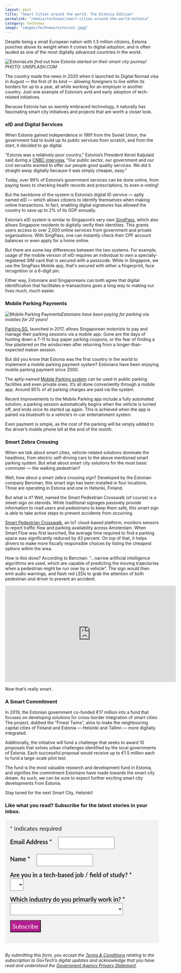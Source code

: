 ```yaml
---
layout: post
title: "Smart Cities around the world. The Estonia Edition"
permalink: "/media/technews/smart-cities-around-the-world-estonia"
category: technews
image: "images/technews/estonia1.jpgg"
---
```

Despite being a small European nation with 1.3 million citizens, Estonia punches above its weight when it comes to digital adoption, and is often lauded as one of the most digitally advanced countries in the world.

![Estonia](/images/technews/estonia1.jpg)*Lets find out how Estonia started on their smart city journey! PHOTO: UNSPLASH.COM*

The country made the news in 2020 when it launched its Digital Nomad visa in August — the first of its kind — allowing foreigners to live within its borders for up to a year, all while working for an employer in another country. Just one example of Estonia’s avid and early adoption of tech-related initiatives.

Because Estonia has so warmly embraced technology, it naturally has fascinating smart city initiatives and projects that are worth a closer look.

### **eID and Digital Services**
When Estonia gained independence in 1991 from the Soviet Union, the government had to build up its public services from scratch, and from the start, it decided to go digital.

"Estonia was a relatively poor country," Estonia’s President Kersti Kaljulaid said during a [CNBC interview.](https://www.cnbc.com/2019/02/08/how-estonia-became-a-digital-society.html) "Our public sector, our government and our civil servants wanted to offer our people good quality services. We did it straight away digitally because it was simply cheaper, easy."

Today, over 99% of Estonia’s government services can be done online, from paying taxes to checking health records and prescriptions, to even e-voting!

But the backbone of the system is Estonia’s digital ID service — aptly named eID — which allows citizens to identify themselves when making online transactions. In fact, enabling digital signatures has allowed the country to save up to 2% of its GDP annually.

Estonia’s eID system is similar to Singapore’s very own [SingPass](https://www.singpass.gov.sg/singpass/common/aboutus), which also allows Singapore residents to digitally verify their identities. This grants users access to over 2,000 online services from government and private organisations. With SingPass, one can instantly check their CPF account balances or even apply for a home online.

But there are some key differences between the two systems. For example, usage of the mobile version of eID requires an individual to own a specially-registered SIM card that is secured with a passcode. While in Singapore, we use the SingPass Mobile app, that's secured with either a fingerprint, face recognition or a 6-digit pin.

Either way, Estonians and Singaporeans can both agree that digital identification that facilitates e-transactions goes a long way to making our lives much, much easier.


### **Mobile Parking Payments**
![Mobile Parking Payments](/images/technews/estonia2.jpg)*Estonians have been paying for parking via mobiles for 20 years!*

[Parking.SG](https://www.parking.sg/), launched in 2017, allows Singaporean motorists to pay and manage their parking sessions via a mobile app. Gone are the days of hunting down a 7-11 to buy paper parking coupons, or the fear of finding a fine plastered on the windscreen after returning from a longer-than-expected makan session.

But did you know that Estonia was the first country in the world to implement a mobile parking payment system? Estonians have been enjoying mobile parking payment since 2000.

The aptly-named [Mobile Parking system](https://e-estonia.com/solutions/location-based-services/mobile-parking/#:~:text=Mobile%20Parking%20is%20a%20convenient,phone%20does%20everything%20for%20you.) can be used in public parking facilities and even private ones. It’s all done conveniently through a mobile app. Around 90% of all parking charges are paid via the system. 

Recent improvements to the Mobile Parking app include a fully automated solution; a parking session automatically begins when the vehicle is turned off, and ends once its started up again. This is achieved when the app is paired via bluetooth to a vehicle’s in-car entertainment system.

Even payment is simple, as the cost of the parking will be simply added to the driver’s mobile phone bill at the end of the month. 



### **Smart Zebra Crossing**

When we talk about smart cities, vehicle-related solutions dominate the headlines, from electric self-driving cars to the above mentioned smart parking system. But what about smart city solutions for the most basic commuter — the walking pedestrian?

Well, how about a smart zebra crossing sign? Developed by the Estonian company Bercman, this smart sign has been installed in four locations. Three are operating in Estonia and one in Helsinki, Finland.

But what is it? Well, named the Smart Pedestrian Crosswalk (of course) is a street-sign on steroids. While traditional signages passively provide information to road users and pedestrians to keep them safe, this smart sign is able to take active steps to prevent accidents from occurring.


[Smart Pedestrian Crosswalk](https://amsterdamsmartcity.com/international-projects/smart-flow), an IoT cloud-based platform, monitors sensors to report traffic flow and parking availability across Amsterdam. When Smart Flow was first launched, the average time required to find a parking space was significantly reduced by 43 percent. On top of that, it helps drivers to make more fiscally responsible choices by listing the cheapest options within the area.

How is this done? According to Bercman: “...narrow artificial intelligence algorithms are used, which are capable of predicting the moving trajectories when a pedestrian might be run over by a vehicle". The sign would then emit audio warnings, and flash red LEDs to grab the attention of both pedestrian and driver to prevent an accident. 

<iframe width="560" height="315" src="https://www.youtube.com/embed/yYP-ndJhsCw" frameborder="0" allow="accelerometer; autoplay; clipboard-write; encrypted-media; gyroscope; picture-in-picture" allowfullscreen></iframe>


Now that’s really smart.


### **A Smart Commitment**

In 2019, the Estonian government co-funded €17 million into a fund that focuses on developing solutions for cross-border integration of smart cities. The project, dubbed the “Finest Twins”, aims to make the neighbouring capital cities of Finland and Estonia — Helsinki and Tallinn — more digitally integrated.

Additionally, the initiative will fund a challenge that seeks to award 10 proposals that solves urban challenges identified by the local governments of Estonia. Each successful proposal would receive up to €1.5 million each to fund a large-scale pilot test.

The fund is the most valuable research and development fund in Estonia, and signifies the commitment Estonians have made towards the smart city dream. As such, we can be sure to expect further exciting smart city developments from Estonia.


Stay tuned for the next Smart City, Helsinki!


### **Like what you read? Subscribe for the latest stories in your inbox.**

<!-- Begin Mailchimp Signup Form -->
<link href="//cdn-images.mailchimp.com/embedcode/classic-10_7.css" rel="stylesheet" type="text/css">
<style type="text/css">
#mc_embed_signup {
	background: #f2f2f2; 
	clear: left; 
	font: 20px Lato,sans-serif;
	margin-bottom: 16px;
	padding: 16px;
	display: inline-block;
}
#mc_embed_signup .indicates-required {
        margin-bottom: 16px;
}
#mc_embed_signup .mc-field-group {
        margin-bottom: 16px;
	margin-right: 16px;
	width: inherit;
}
ul, li{
    list-style:none;
    list-style-type:none;
}
label {
        font-weight: bold;
	margin-bottom: 16px;
	margin-right: 16px;
}
input {
        height: 40px;
}
select {
        height: 40px;
}
option {
        font:20px Lato,sans-serif;
	height: 40px;
}
input[type='radio'] {
  height: 14px;
  width: 14px;
  vertical-align: middle;
  margin-right: 14px;
  margin-left: 4px;
}
#mc_embed_signup .button {
        background-color: #B41E8E;
	font:20px Lato,sans-serif;
        color: #ffffff;
}
#mc_embed_signup form {
    padding: 0;
}	
</style>
<div id="mc_embed_signup">
<form action="https://tech.us16.list-manage.com/subscribe/post?u=9326ff42459737140a6baa881&amp;id=8b7e185878" method="post" id="mc-embedded-subscribe-form" name="mc-embedded-subscribe-form" class="validate" target="_blank" novalidate>
    <div id="mc_embed_signup_scroll">
	
<div class="indicates-required">
	<span class="asterisk">*</span> indicates required
</div>
<div class="mc-field-group">
	<label for="mce-EMAIL"
	       >Email Address  <span class="asterisk">*</span>
</label>
	<input 
	       type="email" 
	       value="" 
	       name="EMAIL" 
	       class="required email" 
	       id="mce-EMAIL"
	/>
</div>
<div class="mc-field-group">
	<label for="mce-FNAME"
	       >Name  <span class="asterisk">*</span>
</label>
	<input 
	       type="text" 
	       value="" 
	       name="FNAME" 
	       class="required" 
	       id="mce-FNAME"
	/>
</div>
<div class="mc-field-group">
	<label for="mce-TECH"
	       >Are you in a tech-based job / field of study?  
	       <span class="asterisk">*</span>
</label>
	<select name="TECH" class="required" id="mce-TECH">
	<option value=""></option>
	<option value="Yes">Yes</option>
	<option value="No">No</option>
</select>
</div>
<div class="mc-field-group">
	<label for="mce-INDUSTRY"
	       >Which industry do you primarily work in?  <span class="asterisk">*</span>
</label>
	<select name="INDUSTRY" class="required" id="mce-INDUSTRY">
	<option value=""></option>
	<option value="Manufacturing - Energy &amp; Chemicals">Manufacturing - Energy &amp; Chemicals</option>
<option value="Manufacturing - Precision Engineering">Manufacturing - Precision Engineering</option>
<option value="Manufacturing - Marine &amp; Offshore">Manufacturing - Marine &amp; Offshore</option>
<option value="Manufacturing - Aerospace">Manufacturing - Aerospace</option>
<option value="Manufacturing - Electronics">Manufacturing - Electronics</option>
<option value="Built Environment - Construction &amp; Architecture">Built Environment - Construction &amp; Architecture</option>
<option value="Built Environment - Real Estate">Built Environment - Real Estate</option>
<option value="Built Environment - Cleaning">Built Environment - Cleaning</option>
<option value="Built Environment - Security">Built Environment - Security</option>
<option value="Trade &amp; Connectivity - Logistics">Trade &amp; Connectivity - Logistics</option>
<option value="Trade &amp; Connectivity - Transportation">Trade &amp; Connectivity - Transportation</option>
<option value="Trade &amp; Connectivity - Wholesale Trade">Trade &amp; Connectivity - Wholesale Trade</option>
<option value="Essential Services - Healthcare">Essential Services - Healthcare</option>
<option value="Essential Services - Education">Essential Services - Education</option>
<option value="Professional Services - Professional &amp; Consulting Services">Professional Services - Professional &amp; Consulting Services</option>
<option value="Professional Services - Financial Services">Professional Services - Financial Services</option>
<option value="Professional Services - Infocomm, Technology &amp; Media">Professional Services - Infocomm, Technology &amp; Media</option>
<option value="Lifestyle - Food &amp; Beverage">Lifestyle - Food &amp; Beverage</option>
<option value="Lifestyle - Retail">Lifestyle - Retail</option>
<option value="Lifestyle - Hotels &amp; Tourism">Lifestyle - Hotels &amp; Tourism</option>
<option value="Lifestyle - Food Manufacturing">Lifestyle - Food Manufacturing</option>
<option value="Government">Government</option>
<option value="Other Industry">Other Industry</option>
<option value="Not Applicable">Not Applicable</option>
	</select>
</div>
	<div id="mce-responses" class="clear">
		<div class="response" id="mce-error-response" style="display:none"></div>
		<div class="response" id="mce-success-response" style="display:none"></div>
	</div>    <!-- real people should not fill this in and expect good things - do not remove this or risk form bot signups-->
    <div style="position: absolute; left: -5000px; font:20px Lato,sans-serif;" aria-hidden="true"><input type="text" name="b_9326ff42459737140a6baa881_8b7e185878" tabindex="-1" value=""></div>
    <div class="clear"><input type="submit" value="Subscribe" name="subscribe" id="mc-embedded-subscribe" class="button"></div>
    </div> 
</form>
</div>
<!--End mc_embed_signup-->

*By submitting this form, you accept the [Terms & Conditions](https://www.tech.gov.sg/files/GovTech-Subscription-Terms-Conditions-2021.pdf) relating to the subscription to GovTech’s digital updates and acknowledge that you have read and understood the [Government Agency Privacy Statement](https://www.tech.gov.sg/privacy/).*
